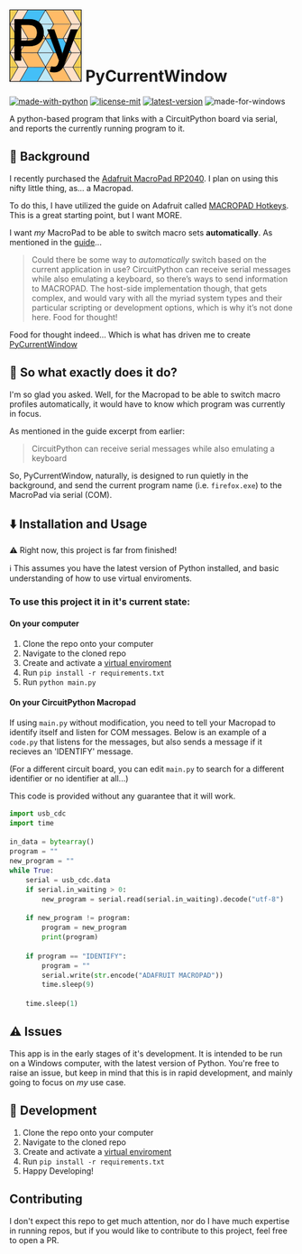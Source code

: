 # ![PyCurrentWindow Icon](https://github.com/astridos2go/PyCurrentWindow/blob/main/icon.svg) PyCurrentWindow
[![made-with-python](https://img.shields.io/badge/Made%20with-Python-blue.svg)](https://www.python.org/) [![license-mit](https://img.shields.io/github/license/astridos2go/pycurrentwindow?color=gre&label=License)](https://github.com/astridos2go/PyCurrentWindow/blob/main/LICENSE) [![latest-version](https://img.shields.io/github/v/release/astridos2go/pycurrentwindow?display_name=tag&include_prereleases&label=Version)](https://github.com/astridos2go/PyCurrentWindow/releases/latest) ![made-for-windows](https://img.shields.io/badge/Platform-Windows-blueviolet)


A python-based program that links with a CircuitPython board via serial, and reports the currently running program to it.

## :book: Background
I recently purchased the [Adafruit MacroPad RP2040](https://learn.adafruit.com/adafruit-macropad-rp2040). I plan on using this nifty little thing, as... a Macropad.

To do this, I have utilized the guide on Adafruit called [MACROPAD Hotkeys](https://learn.adafruit.com/macropad-hotkeys). This is a great starting point, but I want MORE. 

I want _my_ MacroPad to be able to switch macro sets **automatically**. As mentioned in the [guide](https://learn.adafruit.com/macropad-hotkeys/going-further)...

> Could there be some way to _automatically_ switch based on the current application in use? CircuitPython can receive serial messages while also emulating a keyboard, so there’s ways to send information to MACROPAD. The host-side implementation though, that gets complex, and would vary with all the myriad system types and their particular scripting or development options, which is why it’s not done here. Food for thought!

Food for thought indeed... Which is what has driven me to create [PyCurrentWindow](https://github.com/astridos2go/PycurrentWindow)

## :thought_balloon: So what exactly does it do?
I'm so glad you asked. Well, for the Macropad to be able to switch macro profiles automatically, it would have to know which program was currently in focus. 

As mentioned in the guide excerpt from earlier:
> CircuitPython can receive serial messages while also emulating a keyboard

So, PyCurrentWindow, naturally, is designed to run quietly in the background, and send the current program name (i.e. `firefox.exe`) to the MacroPad via serial (COM).

## :arrow_down: Installation and Usage
:warning: Right now, this project is far from finished!

:information_source: This assumes you have the latest version of Python installed, and basic understanding of how to use virtual enviroments.

### To use this project it in it's current state:

#### On your computer
1. Clone the repo onto your computer
2. Navigate to the cloned repo
3. Create and activate a [virtual enviroment](https://docs.python.org/3/library/venv.html)
4. Run `pip install -r requirements.txt`
5. Run `python main.py` 

#### On your CircuitPython Macropad

If using `main.py` without modification, you need to tell your Macropad to identify itself and listen for COM messages. Below is an example of a `code.py` that listens for the messages, but also sends a message if it recieves an 'IDENTIFY' message. 

(For a different circuit board, you can edit `main.py` to search for a different identifier or no identifier at all...)

This code is provided without any guarantee that it will work. 

```python
import usb_cdc
import time

in_data = bytearray()
program = ""
new_program = ""
while True:
    serial = usb_cdc.data
    if serial.in_waiting > 0:
        new_program = serial.read(serial.in_waiting).decode("utf-8")

    if new_program != program:
        program = new_program
        print(program)

    if program == "IDENTIFY":
        program = ""
        serial.write(str.encode("ADAFRUIT MACROPAD"))
        time.sleep(9)

    time.sleep(1)
```

## :warning: Issues
This app is in the early stages of it's development. It is intended to be run on a Windows computer, with the latest version of Python. You're free to raise an issue, but keep in mind that this is in rapid development, and mainly going to focus on _my_ use case.

## :wrench: Development
1. Clone the repo onto your computer
2. Navigate to the cloned repo
3. Create and activate a [virtual enviroment](https://docs.python.org/3/library/venv.html)
4. Run `pip install -r requirements.txt`
5. Happy Developing!

## Contributing
I don't expect this repo to get much attention, nor do I have much expertise in running repos, but if you would like to contribute to this project, feel free to open a PR.